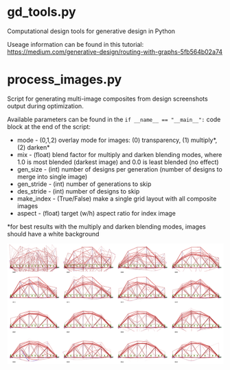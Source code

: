 # gd_tools.py
Computational design tools for generative design in Python

Useage information can be found in this tutorial: https://medium.com/generative-design/routing-with-graphs-5fb564b02a74

# process_images.py
Script for generating multi-image composites from design screenshots output during optimization.

Available parameters can be found in the `if __name__ == "__main__":` code block at the end of the script:
- mode - (0,1,2) overlay mode for images: (0) transparency, (1) multiply*, (2) darken*
- mix - (float) blend factor for multiply and darken blending modes, where 1.0 is most blended (darkest image) and 0.0 is least blended (no effect)
- gen_size - (int) number of designs per generation (number of designs to merge into single image)
- gen_stride - (int) number of generations to skip
- des_stride - (int) number of designs to skip
- make_index - (True/False) make a single grid layout with all composite images
- aspect - (float) target (w/h) aspect ratio for index image

*for best results with the multiply and darken blending modes, images should have a white background

![bridge](bridge.png)
